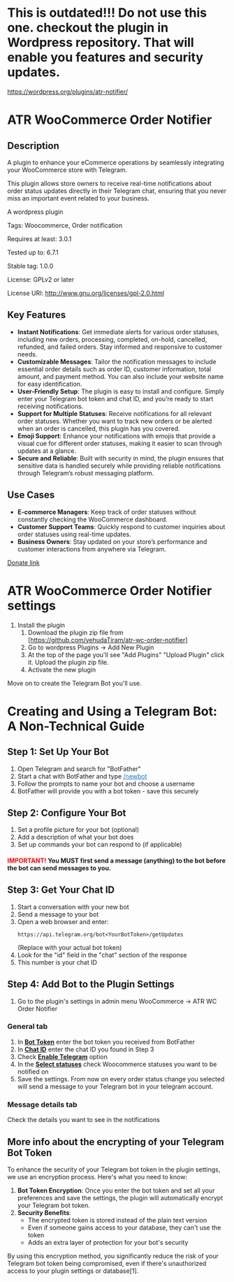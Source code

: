 # This is outdated!!! Do not use this one. checkout the plugin in Wordpress repository. That will enable you features and security updates.

https://wordpress.org/plugins/atr-notifier/

# ATR WooCommerce Order Notifier
## Description
A plugin to enhance your eCommerce operations by seamlessly integrating your WooCommerce store with Telegram. 

This plugin allows store owners to receive real-time notifications about order status updates directly in their Telegram chat, ensuring that you never miss an important event related to your business.

A wordpress plugin

Tags: Woocommerce, Order notification

Requires at least: 3.0.1

Tested up to: 6.7.1

Stable tag: 1.0.0

License: GPLv2 or later

License URI: http://www.gnu.org/licenses/gpl-2.0.html
## Key Features
- **Instant Notifications**: Get immediate alerts for various order statuses, including new orders, processing, completed, on-hold, cancelled, refunded, and failed orders. Stay informed and responsive to customer needs.
- **Customizable Messages**: Tailor the notification messages to include essential order details such as order ID, customer information, total amount, and payment method. You can also include your website name for easy identification.
- **User-Friendly Setup**: The plugin is easy to install and configure. Simply enter your Telegram bot token and chat ID, and you’re ready to start receiving notifications.
- **Support for Multiple Statuses**: Receive notifications for all relevant order statuses. Whether you want to track new orders or be alerted when an order is cancelled, this plugin has you covered.
- **Emoji Support**: Enhance your notifications with emojis that provide a visual cue for different order statuses, making it easier to scan through updates at a glance.
- **Secure and Reliable**: Built with security in mind, the plugin ensures that sensitive data is handled securely while providing reliable notifications through Telegram’s robust messaging platform.
## Use Cases
- **E-commerce Managers**: Keep track of order statuses without constantly checking the WooCommerce dashboard.
- **Customer Support Teams**: Quickly respond to customer inquiries about order statuses using real-time updates.
- **Business Owners**: Stay updated on your store’s performance and customer interactions from anywhere via Telegram.

[Donate link](https://www.paypal.com/cgi-bin/webscr?cmd=_s-xclick&hosted_button_id=T6VTA75GTS3YA)

# ATR WooCommerce Order Notifier settings
1. Install the plugin
   1. Download the plugin zip file from [https://github.com/yehudaTiram/atr-wc-order-notifier]
   2. Go to wordpress Plugins -> Add New Plugin
   3. At the top of the page you'll see "Add Plugins" "Upload Plugin" click it. Upload the plugin zip file.
   4. Activate the new plugin

Move on to create the Telegram Bot you'll use.
# Creating and Using a Telegram Bot: A Non-Technical Guide

## Step 1: Set Up Your Bot

1. Open Telegram and search for "BotFather"
2. Start a chat with BotFather and type <span style="color:#1b75d0"><ins>/newbot</ins></span>
3. Follow the prompts to name your bot and choose a username
4. BotFather will provide you with a bot token - save this securely

## Step 2: Configure Your Bot

1. Set a profile picture for your bot (optional)
2. Add a description of what your bot does
3. Set up commands your bot can respond to (if applicable)
   
#### <span style="color:red">IMPORTANT!</span> You MUST first send a message (anything) to the bot before the bot can send messages to you.

## Step 3: Get Your Chat ID

1. Start a conversation with your new bot
2. Send a message to your bot
3. Open a web browser and enter:
   ```
   https://api.telegram.org/bot<YourBotToken>/getUpdates
   ```
   (Replace <YourBotToken> with your actual bot token)
4. Look for the "id" field in the "chat" section of the response
5. This number is your chat ID

## Step 4: Add Bot to the Plugin Settings
1. Go to the plugin's settings in admin menu WooCommerce -> ATR WC Order Notifier
### General tab
1. In <ins>**Bot Token**</ins> enter the bot token you received from BotFather
2. In <ins>**Chat ID**</ins> enter the chat ID you found in Step 3
3. Check <ins>**Enable Telegram**</ins> option
4. In the <ins>**Select statuses**</ins> check Woocommerce statuses you want to be notified on
5. Save the settings. From now on every order status change you selected will send a message to your Telegram bot in your telegram account.
### Message details tab
Check the details you want to see in the notifications


## More info about the encrypting of your Telegram Bot Token

To enhance the security of your Telegram bot token in the plugin settings, we use an encryption process. Here's what you need to know:
1. **Bot Token Encryption**: Once you enter the bot token and set all your preferences and save the settings, the plugin will automatically encrypt your Telegram bot token.
2. **Security Benefits**:
   - The encrypted token is stored instead of the plain text version
   - Even if someone gains access to your database, they can't use the token
   - Adds an extra layer of protection for your bot's security

By using this encryption method, you significantly reduce the risk of your Telegram bot token being compromised, even if there's unauthorized access to your plugin settings or database[1].
